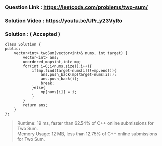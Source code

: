 ### Question Link : https://leetcode.com/problems/two-sum/

### Solution Video : https://youtu.be/UPr_y23VyRo

### Solution : ( Accepted )

```
class Solution {
public:
    vector<int> twoSum(vector<int>& nums, int target) {
        vector<int> ans;
        unordered_map<int,int> mp;
        for(int i=0;i<nums.size();i++){
            if(mp.find(target-nums[i])!=mp.end()){
                ans.push_back(mp[target-nums[i]]);
                ans.push_back(i);
                break;
            }else{
                mp[nums[i]] = i;
            }
        }
        return ans;
    }
};
```
> Runtime: 19 ms, faster than 62.54% of C++ online submissions for Two Sum. <br>
> Memory Usage: 12 MB, less than 12.75% of C++ online submissions for Two Sum.